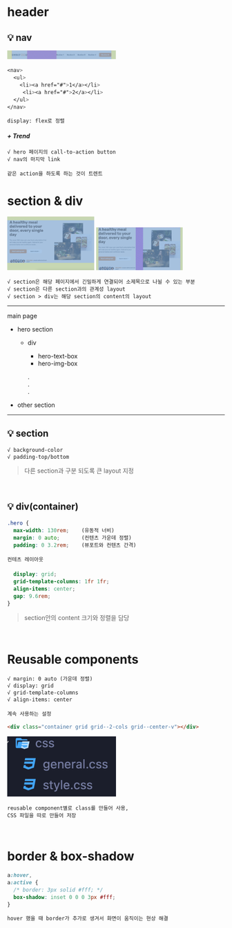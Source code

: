 # header

## 💡 nav

<img src="./img/header.png" width="50%">
<br>

```css
<nav>
  <ul>
    <li><a href="#">1</a></li>
     <li><a href="#">2</a></li>
  </ul>
</nav>
```

```
display: flex로 정렬
```

#### **_+ Trend_**

```
√ hero 페이지의 call-to-action button
√ nav의 마지막 link

같은 action을 하도록 하는 것이 트렌트
```

# section & div

<img src="./img/section.png" width="40%">
<img src="./img/div.png" width="40%">

<br>

```
√ section은 해당 페이지에서 긴밀하게 연결되어 소제목으로 나뉠 수 있는 부분
√ section은 다른 section과의 관계성 layout
√ section > div는 해당 section의 content의 layout
```

---

main page

- hero section

  - div

    - hero-text-box
    - hero-img-box

    .
    <br>
    .
    <br>
    .
    <br>

- other section

---

## 💡 section

```
√ background-color
√ padding-top/bottom
```

> 다른 section과 구분 되도록 큰 layout 지정

<br>

## 💡 div(container)

```css
.hero {
  max-width: 130rem;    (유동적 너비)
  margin: 0 auto;       (컨텐츠 가운데 정렬)
  padding: 0 3.2rem;    (뷰포트와 컨텐츠 간격)

컨테츠 레이아웃

  display: grid;
  grid-template-columns: 1fr 1fr;
  align-items: center;
  gap: 9.6rem;
}
```

> section안의 content 크기와 정렬을 담당

<br>

# Reusable components

```
√ margin: 0 auto (가운데 정렬)
√ display: grid
√ grid-template-columns
√ align-items: center

계속 사용하는 설정
```

>

```html
<div class="container grid grid--2-cols grid--center-v"></div>
```

<img src="./img/reusable.png" width="50%">

```
reusable component별로 class를 만들어 사용,
CSS 파일을 따로 만들어 저장
```

<br>

# border & box-shadow

```css
a:hover,
a:active {
  /* border: 3px solid #fff; */
  box-shadow: inset 0 0 0 3px #fff;
}
```

```
hover 했을 때 border가 추가로 생겨서 화면이 움직이는 현상 해결
```
